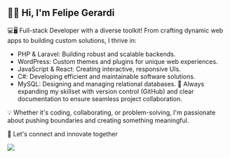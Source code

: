 ## 👋😁 Hi, I'm Felipe Gerardi

💻🖥️ Full-stack Developer with a diverse toolkit! From crafting dynamic web apps to building custom solutions, I thrive in:

- PHP & Laravel: Building robust and scalable backends.
- WordPress: Custom themes and plugins for unique web experiences.
- JavaScript & React: Creating interactive, responsive UIs.
- C#: Developing efficient and maintainable software solutions.
- MySQL: Designing and managing relational databases.
🔧 Always expanding my skillset with version control (GitHub) and clear documentation to ensure seamless project collaboration.

💡 Whether it's coding, collaborating, or problem-solving, I'm passionate about pushing boundaries and creating something meaningful.

🚀 Let's connect and innovate together

<img src="https://github.com/user-attachments/assets/bdfd873d-c0ec-43ae-a5c2-164f4461b130">

